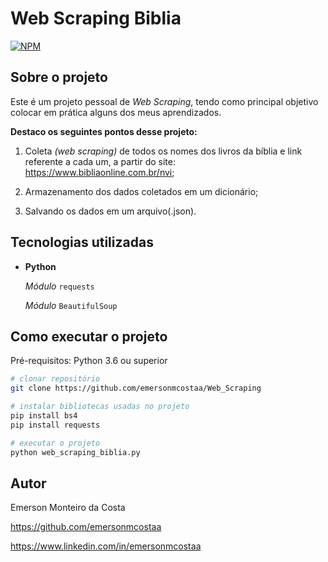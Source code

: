 # Web Scraping Biblia

[![NPM](https://img.shields.io/npm/l/react)](https://github.com/emersonmcostaa/Web-Scraping/blob/main/LICENSE) 

## Sobre o projeto

Este é um projeto pessoal de _Web Scraping_, tendo como principal objetivo colocar em prática alguns dos meus aprendizados.

__Destaco os seguintes pontos desse projeto:__

1. Coleta _(web scraping)_ de todos os nomes dos livros da bíblia e link referente a cada um, a partir do site: https://www.bibliaonline.com.br/nvi;

2. Armazenamento dos dados coletados em um dicionário;

3. Salvando os dados em um arquivo(.json).

## Tecnologias utilizadas

- __Python__

   _Módulo_ `requests`

   _Módulo_ `BeautifulSoup`

## Como executar o projeto

Pré-requisitos: Python 3.6 ou superior

```bash
# clonar repositório
git clone https://github.com/emersonmcostaa/Web_Scraping

# instalar bibliotecas usadas no projeto
pip install bs4
pip install requests

# executar o projeto
python web_scraping_biblia.py

```

## Autor

Emerson Monteiro da Costa

https://github.com/emersonmcostaa

https://www.linkedin.com/in/emersonmcostaa
